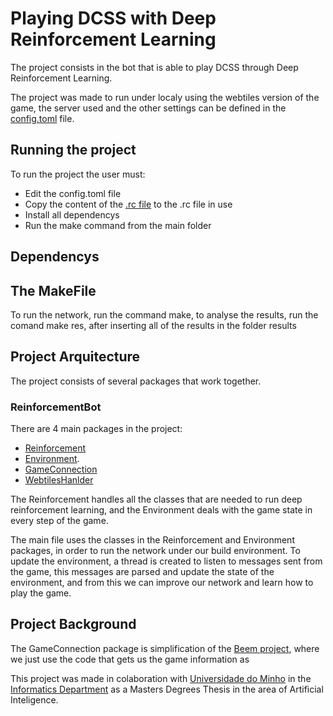 # Playing DCSS with Deep Reinforcement Learning

The project consists in the bot that is able to play DCSS through Deep Reinforcement Learning.

The project was made to run under localy using the webtiles version of the game, the server used and the other settings can be defined in the [config.toml](https://github.com/Simbs38/tese/blob/master/src/GameConnection/config.toml) file.

## Running the project

To run the project the user must:
+ Edit the config.toml file
+ Copy the content of the [.rc file](https://github.com/Simbs38/tese/blob/master/src/configs.rc) to the .rc file in use
+ Install all dependencys
+ Run the make command from the main folder

## Dependencys




## The MakeFile

To run the network, run the command make, to analyse the results, run the comand make res, after inserting all of the results in the folder results

## Project Arquitecture

The project consists of several packages that work together. 

### ReinforcementBot

There are 4 main packages in the project:

+ [Reinforcement](https://github.com/Simbs38/tese/tree/master/src/ReinforcementBot/Reinforcement)
+ [Environment](https://github.com/Simbs38/tese/tree/master/src/ReinforcementBot/Environment).
+ [GameConnection](https://github.com/Simbs38/tese/tree/master/src/ReinforcementBot/GameConnection)
+ [WebtilesHanlder](https://github.com/Simbs38/tese/tree/master/src/ReinforcementBot/WebtilesHandler)

The Reinforcement handles all the classes that are needed to run deep reinforcement learning, and the Environment deals with the game state in every step of the game.

The main file uses the classes in the Reinforcement and Environment packages, in order to run the network under our build environment. 
To update the environment, a thread is created to listen to messages sent from the game, this messages are parsed and update the state of the environment, and from this we can improve our network and learn how to play the game.

## Project Background

The GameConnection package is simplification of the [Beem project](https://github.com/gammafunk/beem), where we just use the code that gets us the game information as 


This project was made in colaboration with [Universidade do Minho](https://www.uminho.pt/PT) in the [Informatics Department](https://www.di.uminho.pt/) as a Masters Degrees Thesis in the area of Artificial Inteligence.
